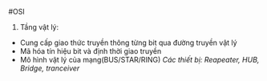#OSI
1. Tầng vật lý:
* Cung cấp giao thức truyền thông từng bit qua đường truyền vật lý
* Mã hóa tín hiệu bit và định thời giao truyền
* Mô hình vật lý của mạng(BUS/STAR/RING)
*Các thiết bị: Reapeater, HUB, Bridge, tranceiver*
